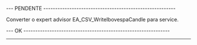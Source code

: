 
--- PENDENTE --------------------------------------------------------

Converter o expert advisor EA_CSV_WriteIbovespaCandle para service.


--- OK --------------------------------------------------------------

---------------------------------------------------------------------
